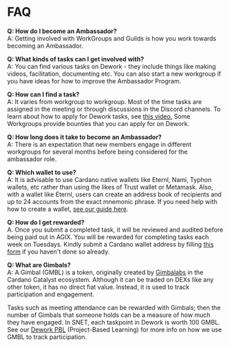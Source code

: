 # FAQ

**Q: How do I become an Ambassador?** \
A: Getting involved with WorkGroups and Guilds is how you work towards becoming an Ambassador.

**Q: What kinds of tasks can I get involved with?** \
A: You can find various tasks on Dework - they include things like making videos, facilitation, documenting etc. You can also start a new workgroup if you have ideas for how to improve the Ambassador Program.

**Q: How can I find a task?** \
A: It varies from workgroup to workgroup. Most of the time tasks are assigned in the meeting or through discussions in the Discord channels. To learn about how to apply for Dework tasks, see [this video.](https://youtu.be/uCtXpnPQnaA) Some Workgroups provide bounties that you can apply for on Dework.

**Q: How long does it take to become an Ambassador?** \
A: There is an expectation that new members engage in different workgroups for several months before being considered for the ambassador role.

**Q: Which wallet to use?** \
A: It is advisable to use Cardano native wallets like Eternl, Nami, Typhon wallets, etc rather than using the likes of Trust wallet or Metamask. Also, with a wallet like Eternl, users can create an address book of recipients and up to 24 accounts from the exact mnemonic phrase. If you need help with how to create a wallet, [see our guide here](https://docs.google.com/document/d/1t4kGaNOLLkI-xwJyg32s\_OrR4ojV3ODI1xmiUbxaQG0/edit?usp=sharing).

**Q: How do I get rewarded?** \
A. Once you submit a completed task, it will be reviewed and audited before being paid out in AGIX. You will be rewarded for completing tasks each week on Tuesdays. Kindly submit a Cardano wallet address by filling [this form](https://forms.gle/cxjPBEMH6AEYuLnRA) if you haven't done so already.

**Q: What are Gimbals?** \
A: A Gimbal (GMBL) is a token, originally created by [Gimbalabs](https://www.gimbalabs.com) in the Cardano Catalyst ecosystem. Although it can be traded on DEXs like any other token, it has no direct fiat value. Instead, it is used to track participation and engagement.&#x20;

Tasks such as meeting attendance can be rewarded with Gimbals; then the number of Gimbals that someone holds can be a measure of how much they have engaged. In SNET, each taskpoint in Dework is worth 100 GMBL. See our [Dework PBL](https://andamio-andamiojs-starter-lms-git-governance-g-1b84f0-gimbalabs.vercel.app/course/module/201/2018) (Project-Based Learning) for more info on how we use GMBL to track participation.

&#x20;
